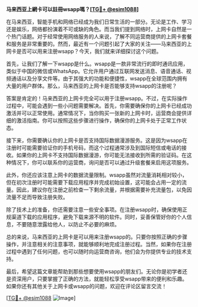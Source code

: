 **马来西亚上網卡可以註冊wsapp嗎？[[TG💪+ @esim1088](https://t.me/s/esim1088)]**

在马来西亚，智能手机和网络已经成为我们日常生活的一部分。无论是工作、学习还是娱乐，网络都扮演着不可或缺的角色。而当我们提到网络时，上网卡自然是一个热门话题。对于经常使用网络服务的人来说，了解不同运营商提供的上网卡套餐和服务是非常重要的。然而，最近有一个问题引起了大家的关注——马来西亚的上网卡是否可以用来注册wsapp？今天，我们就来详细探讨这个问题。

首先，让我们了解一下wsapp是什么。wsapp是一款非常流行的即时通讯应用，类似于中国的微信或WhatsApp。它允许用户通过互联网发送消息、语音通话、视频通话以及分享文件等。由于其强大的功能和便捷性，wsapp在全球范围内拥有大量的用户群体。那么，马来西亚的上网卡是否能够支持wsapp的注册呢？

答案是肯定的！马来西亚的上网卡完全可以用于注册wsapp。不过，在实际操作过程中，可能会遇到一些小问题需要解决。首先，你需要确保你的上网卡已经成功激活并可以正常使用。通常情况下，当你购买一张新的上网卡时，运营商会提供详细的激活指南。你可以按照这些步骤进行操作，确保你的上网卡处于正常工作状态。

接下来，你需要确认你的上网卡是否支持国际数据漫游服务。这是因为wsapp在注册时可能需要验证你的手机号码，而这个过程通常涉及到国际短信或电话的接收。如果你的上网卡不支持国际数据漫游，你可能无法接收到所需的验证码。在这种情况下，你可以联系你的运营商，询问是否可以通过升级套餐来启用这项服务。

此外，你还应该注意上网卡的数据流量限制。wsapp虽然对流量消耗相对较小，但在初次注册时可能需要下载应用程序并完成初始设置，这可能会占用一定的流量。因此，建议你在注册之前检查一下剩余流量，并根据需要补充流量包，以免因流量不足而导致注册失败。

除了技术上的准备，你还需要注意一些安全事项。在注册wsapp时，确保使用正规渠道下载的应用程序，避免下载来源不明的软件。同时，妥善保管好你的个人信息，不要随意泄露给他人，以防止不必要的麻烦。

总的来说，马来西亚的上网卡是可以用来注册wsapp的。只要你按照正确的步骤操作，并注意相关的注意事项，就能够顺利地完成注册过程。当然，如果你在注册过程中遇到了任何问题，也可以随时向运营商咨询，他们会为你提供专业的技术支持。

最后，希望这篇文章能帮助到那些想要使用wsapp的朋友们。无论你是初学者还是资深用户，只要掌握了正确的方法，就能轻松享受wsapp带来的便利和乐趣。如果你还有其他关于上网卡或wsapp的问题，欢迎在评论区留言交流！

[[TG💪+ @esim1088](https://t.me/s/esim1088) ![Image](https://i.postimg.cc/4NQfJmqS/Snipaste-2025-05-13-00-14-12.png)]